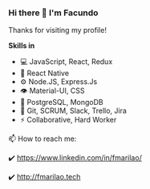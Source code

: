 ### Hi there 👋 I'm Facundo

Thanks for visiting my profile!
<!--
**fmarilao/fmarilao** is a ✨ _special_ ✨ repository because its `README.md` (this file) appears on your GitHub profile.
-->
**Skills in**

- 💻 JavaScript, React, Redux
- 📱 React Native
- ⚙️ Node.JS, Express.Js
- 👁️ Material-UI, CSS
- 💽 PostgreSQL, MongoDB
- 💬 Git, SCRUM, Slack, Trello, Jira
- ⚡ Collaborative, Hard Worker




📫 How to reach me:

:heavy_check_mark: https://www.linkedin.com/in/fmarilao/

:heavy_check_mark: http://fmarilao.tech
